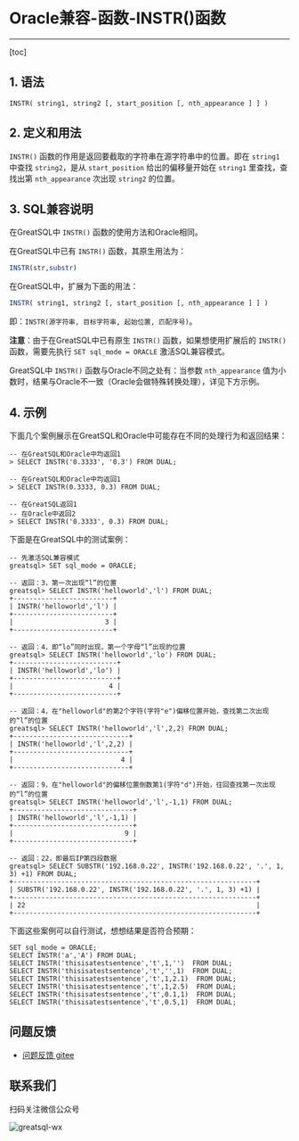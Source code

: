 # Oracle兼容-函数-INSTR()函数
---
[toc]
## 1. 语法
```
INSTR( string1, string2 [, start_position [, nth_appearance ] ] )
```

## 2. 定义和用法
`INSTR()` 函数的作用是返回要截取的字符串在源字符串中的位置。即在 `string1` 中查找 `string2`，是从 `start_position` 给出的偏移量开始在 `string1` 里查找，查找出第 `nth_appearance` 次出现 `string2` 的位置。

## 3. SQL兼容说明

在GreatSQL中 `INSTR()` 函数的使用方法和Oracle相同。

在GreatSQL中已有 `INSTR()` 函数，其原生用法为：
```sql
INSTR(str,substr)
```

在GreatSQL中，扩展为下面的用法：
```sql
INSTR( string1, string2 [, start_position [, nth_appearance ] ] )
```
即：`INSTR(源字符串, 目标字符串, 起始位置, 匹配序号)`。

**注意**：由于在GreatSQL中已有原生 `INSTR()` 函数，如果想使用扩展后的 `INSTR()` 函数，需要先执行 `SET sql_mode = ORACLE` 激活SQL兼容模式。

GreatSQL中 `INSTR()` 函数与Oracle不同之处有：当参数 `nth_appearance` 值为小数时，结果与Oracle不一致（Oracle会做特殊转换处理），详见下方示例。

## 4. 示例

下面几个案例展示在GreatSQL和Oracle中可能存在不同的处理行为和返回结果：
```
-- 在GreatSQL和Oracle中均返回1
> SELECT INSTR('0.3333', '0.3') FROM DUAL;

-- 在GreatSQL和Oracle中均返回1
> SELECT INSTR(0.3333, 0.3) FROM DUAL;

-- 在GreatSQL返回1
-- 在Oracle中返回2
> SELECT INSTR('0.3333', 0.3) FROM DUAL;
```

下面是在GreatSQL中的测试案例：
```
-- 先激活SQL兼容模式
greatsql> SET sql_mode = ORACLE;

-- 返回：3，第一次出现“l”的位置
greatsql> SELECT INSTR('helloworld','l') FROM DUAL;
+-------------------------+
| INSTR('helloworld','l') |
+-------------------------+
|                       3 |
+-------------------------+

-- 返回：4，即“lo”同时出现，第一个字母“l”出现的位置
greatsql> SELECT INSTR('helloworld','lo') FROM DUAL;
+--------------------------+
| INSTR('helloworld','lo') |
+--------------------------+
|                        4 |
+--------------------------+

-- 返回：4，在"helloworld"的第2个字符(字符"e")偏移位置开始，查找第二次出现的“l”的位置
greatsql> SELECT INSTR('helloworld','l',2,2) FROM DUAL;
+-----------------------------+
| INSTR('helloworld','l',2,2) |
+-----------------------------+
|                           4 |
+-----------------------------+

-- 返回：9，在"helloworld"的偏移位置倒数第1(字符"d")开始，往回查找第一次出现的“l”的位置
greatsql> SELECT INSTR('helloworld','l',-1,1) FROM DUAL;
+------------------------------+
| INSTR('helloworld','l',-1,1) |
+------------------------------+
|                            9 |
+------------------------------+

-- 返回：22，即最后IP第四段数据
greatsql> SELECT SUBSTR('192.168.0.22', INSTR('192.168.0.22', '.', 1, 3) +1) FROM DUAL;
+-------------------------------------------------------------+
| SUBSTR('192.168.0.22', INSTR('192.168.0.22', '.', 1, 3) +1) |
+-------------------------------------------------------------+
| 22                                                          |
+-------------------------------------------------------------+
```

下面这些案例可以自行测试，想想结果是否符合预期：
```
SET sql_mode = ORACLE;
SELECT INSTR('a','A') FROM DUAL;
SELECT INSTR('thisisatestsentence','t',1,'')  FROM DUAL;
SELECT INSTR('thisisatestsentence','t','',1)  FROM DUAL;
SELECT INSTR('thisisatestsentence','t',1,2.1)  FROM DUAL;
SELECT INSTR('thisisatestsentence','t',1,2.5)  FROM DUAL;
SELECT INSTR('thisisatestsentence','t',0.1,1)  FROM DUAL;
SELECT INSTR('thisisatestsentence','t',0.5,1)  FROM DUAL;
```


**问题反馈**
---
- [问题反馈 gitee](https://gitee.com/GreatSQL/GreatSQL-Manual/issues)


**联系我们**
---

扫码关注微信公众号

![greatsql-wx](../greatsql-wx.jpg)

